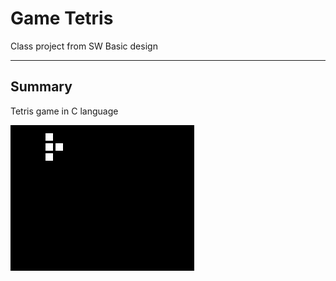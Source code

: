 # Game Tetris
Class project from SW Basic design

---
## Summary
Tetris game in C language  <br> 

![](./img/lecture2_2.gif.gif)